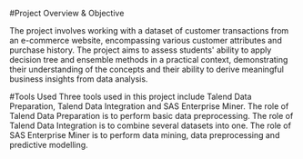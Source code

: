 #Project Overview & Objective

The project involves working with a dataset of customer transactions from an e-commerce website, encompassing various customer attributes and purchase history. The project aims to assess students' ability to apply decision tree and ensemble methods in a practical context, demonstrating their understanding of the concepts and their ability to derive meaningful business insights from data analysis. 

#Tools Used
Three tools used in this project include Talend Data Preparation, Talend Data Integration and SAS Enterprise Miner. The role of Talend Data Preparation is to perform basic data preprocessing. The role of Talend Data Integration is to combine several datasets into one. The role of SAS Enterprise Miner is to perform data mining, data preprocessing and predictive modelling.
